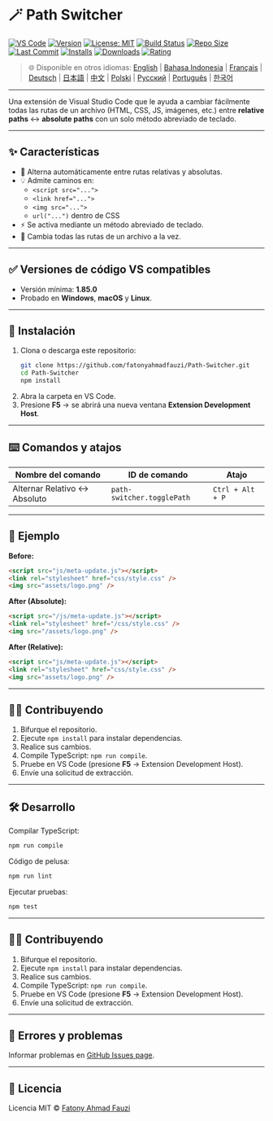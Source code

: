 # 🪄 Path Switcher

[![VS Code](https://img.shields.io/badge/VS%20Code-1.85.0+-blue.svg)](https://code.visualstudio.com/)
[![Version](https://img.shields.io/github/v/release/fatonyahmadfauzi/Path-Switcher?color=blue.svg)](https://github.com/fatonyahmadfauzi/Path-Switcher/releases)
[![License: MIT](https://img.shields.io/github/license/fatonyahmadfauzi/Path-Switcher?color=green.svg)](../../LICENSE)
[![Build Status](https://github.com/fatonyahmadfauzi/Path-Switcher/actions/workflows/main.yml/badge.svg)](https://github.com/fatonyahmadfauzi/Path-Switcher/actions)
[![Repo Size](https://img.shields.io/github/repo-size/fatonyahmadfauzi/Path-Switcher?color=yellow.svg)](https://github.com/fatonyahmadfauzi/Path-Switcher)
[![Last Commit](https://img.shields.io/github/last-commit/fatonyahmadfauzi/Path-Switcher?color=brightgreen.svg)](https://github.com/fatonyahmadfauzi/Path-Switcher/commits/main)
[![Installs](https://vsmarketplacebadges.dev/installs-short/fatonyahmadfauzi.path-switcher.svg)](https://marketplace.visualstudio.com/items?itemName=fatonyahmadfauzi.path-switcher)
[![Downloads](https://vsmarketplacebadges.dev/downloads-short/fatonyahmadfauzi.path-switcher.svg)](https://marketplace.visualstudio.com/items?itemName=fatonyahmadfauzi.path-switcher)
[![Rating](https://vsmarketplacebadges.dev/rating-short/fatonyahmadfauzi.path-switcher.svg)](https://marketplace.visualstudio.com/items?itemName=fatonyahmadfauzi.path-switcher)

> 🌐 Disponible en otros idiomas: [English](../../README.md) | [Bahasa Indonesia](README-ID.md) | [Français](README-FR.md) | [Deutsch](README-DE.md) | [日本語](README-JP.md) | [中文](README-ZH.md) | [Polski](README-PL.md) | [Русский](README-RU.md) | [Português](README-PT.md) | [한국어](README-KO.md)

---

Una extensión de Visual Studio Code que le ayuda a cambiar fácilmente todas las rutas de un archivo (HTML, CSS, JS, imágenes, etc.) entre **relative paths** ↔️ **absolute paths** con un solo método abreviado de teclado.

---

## ✨ Características

- 🔁 Alterna automáticamente entre rutas relativas y absolutas.
- 💡 Admite caminos en:
  - `<script src="...">`
  - `<link href="...">`
  - `<img src="...">`
  - `url("...")` dentro de CSS
- ⚡ Se activa mediante un método abreviado de teclado.
- 🧭 Cambia todas las rutas de un archivo a la vez.

---

## ✅ Versiones de código VS compatibles

- Versión mínima: **1.85.0**
- Probado en **Windows**, **macOS** y **Linux**.

---

## 🧩 Instalación

1. Clona o descarga este repositorio:
   ```bash
   git clone https://github.com/fatonyahmadfauzi/Path-Switcher.git
   cd Path-Switcher
   npm install
   ```
2. Abra la carpeta en VS Code.
3. Presione **F5** → se abrirá una nueva ventana **Extension Development Host**.

---

## ⌨️ Comandos y atajos

| Nombre del comando | ID de comando | Atajo |
| --------------------------- | -------------------------- | ---------------- |
| Alternar Relativo ↔️ Absoluto | `path-switcher.togglePath` | `Ctrl + Alt + P` |

---

## 🧠 Ejemplo

**Before:**

```html
<script src="js/meta-update.js"></script>
<link rel="stylesheet" href="css/style.css" />
<img src="assets/logo.png" />
```

**After (Absolute):**

```html
<script src="/js/meta-update.js"></script>
<link rel="stylesheet" href="/css/style.css" />
<img src="/assets/logo.png" />
```

**After (Relative):**

```html
<script src="js/meta-update.js"></script>
<link rel="stylesheet" href="css/style.css" />
<img src="assets/logo.png" />
```

---

## 🧑‍💻 Contribuyendo

1. Bifurque el repositorio.
2. Ejecute `npm install` para instalar dependencias.
3. Realice sus cambios.
4. Compile TypeScript: `npm run compile`.
5. Pruebe en VS Code (presione **F5** → Extension Development Host).
6. Envíe una solicitud de extracción.

---

## 🛠️ Desarrollo

Compilar TypeScript:

```bash
npm run compile
```

Código de pelusa:

```bash
npm run lint
```

Ejecutar pruebas:

```bash
npm test
```

---

## 🧑‍💻 Contribuyendo

1. Bifurque el repositorio.
2. Ejecute `npm install` para instalar dependencias.
3. Realice sus cambios.
4. Compile TypeScript: `npm run compile`.
5. Pruebe en VS Code (presione **F5** → Extension Development Host).
6. Envíe una solicitud de extracción.

---

## 🐞 Errores y problemas

Informar problemas en [GitHub Issues page](https://github.com/fatonyahmadfauzi/Path-Switcher/issues).

---

## 🧾 Licencia

Licencia MIT © [Fatony Ahmad Fauzi](../../LICENSE)
